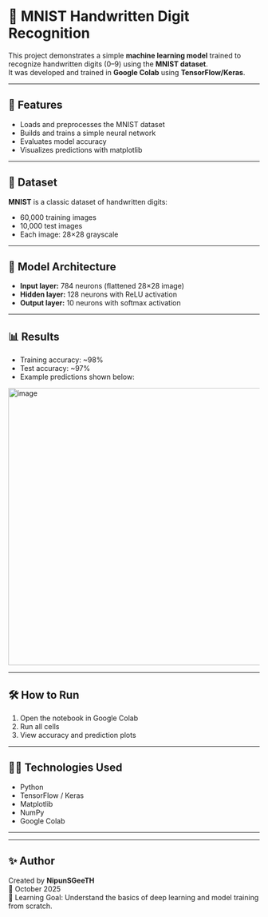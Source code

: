 
# 🧠 MNIST Handwritten Digit Recognition

This project demonstrates a simple **machine learning model** trained to recognize handwritten digits (0–9) using the **MNIST dataset**.  
It was developed and trained in **Google Colab** using **TensorFlow/Keras**.

---

## 🚀 Features
- Loads and preprocesses the MNIST dataset  
- Builds and trains a simple neural network  
- Evaluates model accuracy  
- Visualizes predictions with matplotlib  

---

## 📘 Dataset
**MNIST** is a classic dataset of handwritten digits:
- 60,000 training images  
- 10,000 test images  
- Each image: 28×28 grayscale  

---

## 🧩 Model Architecture
- **Input layer:** 784 neurons (flattened 28×28 image)  
- **Hidden layer:** 128 neurons with ReLU activation  
- **Output layer:** 10 neurons with softmax activation  

---

## 📊 Results
- Training accuracy: ~98%  
- Test accuracy: ~97%  
- Example predictions shown below:

<img width="667" height="555" alt="image" src="https://github.com/user-attachments/assets/0832d3d5-77ea-455e-9978-c00578d12c17" />

  
---

## 🛠️ How to Run
1. Open the notebook in Google Colab  
2. Run all cells  
3. View accuracy and prediction plots  

---

## 🧑‍💻 Technologies Used
- Python  
- TensorFlow / Keras  
- Matplotlib  
- NumPy  
- Google Colab  

---


---

## ✨ Author
Created by **NipunSGeeTH**  
📅 October 2025  
🎯 Learning Goal: Understand the basics of deep learning and model training from scratch.


